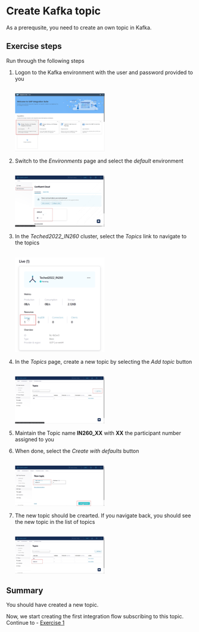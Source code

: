 # Create Kafka topic

As a prerequsite, you need to create an own topic in Kafka.

## Exercise steps

Run through the following steps
1. Logon to the Kafka environment with the user and password provided to you

    <br><img src="/exercises/ex0/images/00-0001.png" width=50% height=50%>

2. Switch to the *Environments* page and select the *default* environment

    <br><img src="/exercises/ex0/images/00-0005.png" width=50% height=50%>

3. In the *Teched2022_IN260* cluster, select the *Topics* link to navigate to the topics

    <br><img src="/exercises/ex0/images/00-0006.png" width=50% height=50%>

4. In the *Topics* page, create a new topic by selecting the *Add topic* button

    <br><img src="/exercises/ex0/images/00-0007.png" width=50% height=50%>

5. Maintain the Topic name **IN260_XX** with **XX** the participant number assigned to you
6. When done, select the *Create with defaults* button

    <br><img src="/exercises/ex0/images/00-0009.png" width=50% height=50%>

7. The new topic should be crearted. If you navigate back, you should see the new topic in the list of topics

    <br><img src="/exercises/ex0/images/00-0011.png" width=50% height=50%>

## Summary

You should have created a new topic.

Now, we start creating the first integration flow subscribing to this topic. Continue to - [Exercise 1](/exercises/ex1)
